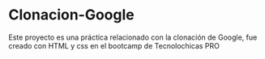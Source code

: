 # Clonacion-Google
Este proyecto es una práctica relacionado con la clonación de Google, fue creado con HTML y css en el bootcamp de Tecnolochicas PRO
